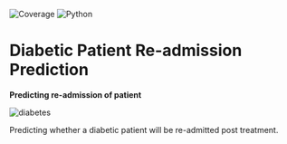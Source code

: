 ![Coverage](https://img.shields.io/badge/Coverage-100%25-success.svg)
![Python](https://img.shields.io/badge/python-3.6-blue.svg)
# Diabetic Patient Re-admission Prediction
**Predicting re-admission of patient**

![diabetes](https://cbssanfran.files.wordpress.com/2010/10/diabetes1.jpg?w=420&h=315&crop=1)

Predicting whether a diabetic patient will be re-admitted post treatment.  
